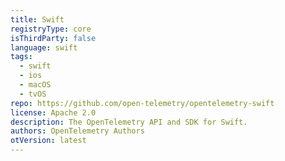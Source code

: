 ```yaml
---
title: Swift
registryType: core
isThirdParty: false
language: swift
tags:
  - swift
  - ios
  - macOS
  - tvOS
repo: https://github.com/open-telemetry/opentelemetry-swift
license: Apache 2.0
description: The OpenTelemetry API and SDK for Swift.
authors: OpenTelemetry Authors
otVersion: latest
---
```

